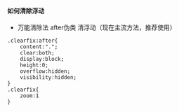 #### 如何清除浮动
+ 万能清除法 after伪类 清浮动（现在主流方法，推荐使用）
```
.clearfix:after{
	content:".";
	clear:both;
	display:block;
	height:0;
	overflow:hidden;
	visibility:hidden;
}
.clearfix{
	zoom:1
} 
```
